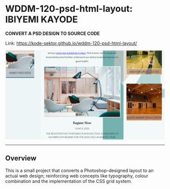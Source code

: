
# WDDM-120-psd-html-layout: IBIYEMI KAYODE
**CONVERT A PSD DESIGN TO SOURCE CODE**

Link: https://kode-sektor.github.io/wddm-120-psd-html-layout/

<img src="img/humber-fitness-centre.png" alt="project poster image" />

---

## Overview

This is a small project that converts a Photoshop-designed layout to an actual web design; reinforcing web concepts like typography, colour combination and the implementation of the CSS grid system.

